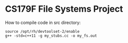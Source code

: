 CS179F File Systems Project
====================

How to compile code in src directory:
```
source /opt/rh/devtoolset-2/enable
g++ -std=c++11 -g my_stubs.cc -o my_fs.out
```  

